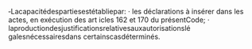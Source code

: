 ‐Lacapacitédespartiesestétabliepar:
· les déclarations à insérer dans les actes, en exécution des art icles 162 et 170 du
présentCode;
· laproductiondesjustificationsrelativesauxautorisationslé galesnécessairesdans
certainscasdéterminés.